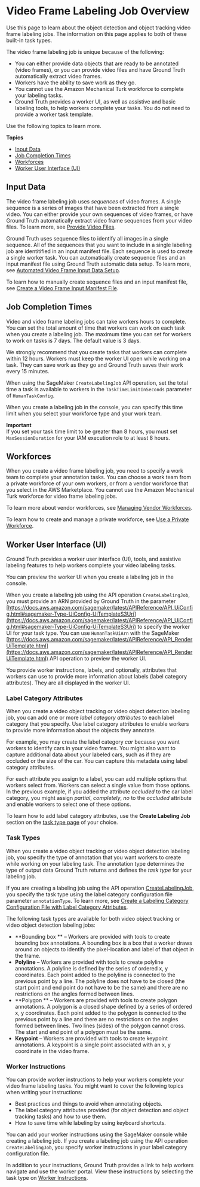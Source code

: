 # Video Frame Labeling Job Overview<a name="sms-video-overview"></a>

Use this page to learn about the object detection and object tracking video frame labeling jobs\. The information on this page applies to both of these built\-in task types\. 

The video frame labeling job is unique because of the following:
+ You can either provide data objects that are ready to be annotated \(video frames\), or you can provide video files and have Ground Truth automatically extract video frames\. 
+ Workers have the ability to save work as they go\. 
+ You cannot use the Amazon Mechanical Turk workforce to complete your labeling tasks\. 
+ Ground Truth provides a worker UI, as well as assistive and basic labeling tools, to help workers complete your tasks\. You do not need to provide a worker task template\. 

Use the following topics to learn more\. 

**Topics**
+ [Input Data](#sms-video-input-overview)
+ [Job Completion Times](#sms-video-job-completion-times)
+ [Workforces](#sms-video-workforces)
+ [Worker User Interface \(UI\)](#sms-video-worker-task-ui)

## Input Data<a name="sms-video-input-overview"></a>

The video frame labeling job uses *sequences* of video frames\. A single sequence is a series of images that have been extracted from a single video\. You can either provide your own sequences of video frames, or have Ground Truth automatically extract video frame sequences from your video files\. To learn more, see [Provide Video Files](sms-point-cloud-video-input-data.md#sms-point-cloud-video-frame-extraction)\.

Ground Truth uses sequence files to identify all images in a single sequence\. All of the sequences that you want to include in a single labeling job are identitified in an input manifest file\. Each sequence is used to create a single worker task\. You can automatically create sequence files and an input manifest file using Ground Truth automatic data setup\. To learn more, see [Automated Video Frame Input Data Setup](sms-video-automated-data-setup.md)\. 

To learn how to manually create sequence files and an input manifest file, see [Create a Video Frame Input Manifest File](sms-video-manual-data-setup.md#sms-video-create-manifest)\. 

## Job Completion Times<a name="sms-video-job-completion-times"></a>

Video and video frame labeling jobs can take workers hours to complete\. You can set the total amount of time that workers can work on each task when you create a labeling job\. The maximum time you can set for workers to work on tasks is 7 days\. The default value is 3 days\. 

We strongly recommend that you create tasks that workers can complete within 12 hours\. Workers must keep the worker UI open while working on a task\. They can save work as they go and Ground Truth saves their work every 15 minutes\.

When using the SageMaker `CreateLabelingJob` API operation, set the total time a task is available to workers in the `TaskTimeLimitInSeconds` parameter of `HumanTaskConfig`\. 

When you create a labeling job in the console, you can specify this time limit when you select your workforce type and your work team\.

**Important**  
If you set your task time limit to be greater than 8 hours, you must set `MaxSessionDuration` for your IAM execution role to at least 8 hours\. 

## Workforces<a name="sms-video-workforces"></a>

When you create a video frame labeling job, you need to specify a work team to complete your annotation tasks\. You can choose a work team from a private workforce of your own workers, or from a vendor workforce that you select in the AWS Marketplace\. You cannot use the Amazon Mechanical Turk workforce for video frame labeling jobs\. 

To learn more about vendor workforces, see [Managing Vendor Workforces](sms-workforce-management-vendor.md)\.

To learn how to create and manage a private workforce, see [Use a Private Workforce](sms-workforce-private.md)\.

## Worker User Interface \(UI\)<a name="sms-video-worker-task-ui"></a>

Ground Truth provides a worker user interface \(UI\), tools, and assistive labeling features to help workers complete your video labeling tasks\. 

You can preview the worker UI when you create a labeling job in the console\.

When you create a labeling job using the API operation `CreateLabelingJob`, you must provide an ARN provided by Ground Truth in the parameter [https://docs.aws.amazon.com/sagemaker/latest/APIReference/API_UiConfig.html#sagemaker-Type-UiConfig-UiTemplateS3Uri](https://docs.aws.amazon.com/sagemaker/latest/APIReference/API_UiConfig.html#sagemaker-Type-UiConfig-UiTemplateS3Uri) to specify the worker UI for your task type\. You can use `HumanTaskUiArn` with the SageMaker [https://docs.aws.amazon.com/sagemaker/latest/APIReference/API_RenderUiTemplate.html](https://docs.aws.amazon.com/sagemaker/latest/APIReference/API_RenderUiTemplate.html) API operation to preview the worker UI\. 

You provide worker instructions, labels, and optionally, attributes that workers can use to provide more information about labels \(label category attributes\)\. They are all displayed in the worker UI\.

### Label Category Attributes<a name="sms-video-label-attributes"></a>

When you create a video object tracking or video object detection labeling job, you can add one or more *label category attributes* to each label category that you specify\. Use label category attributes to enable workers to provide more information about the objects they annotate\. 

For example, you may create the label category *car* because you want workers to identify cars in your video frames\. You might also want to capture additional data about your labeled cars, such as if they are occluded or the size of the car\. You can capture this metadata using label category attributes\. 

For each attribute you assign to a label, you can add multiple options that workers select from\. Workers can select a single value from those options\. In the previous example, if you added the attribute *occluded* to the car label category, you might assign *partial*, *completely*, *no* to the *occluded* attribute and enable workers to select one of these options\.

To learn how to add label category attributes, use the **Create Labeling Job** section on the [task type page](sms-video-task-types.md) of your choice\.

### Task Types<a name="sms-video-frame-tools"></a>

When you create a video object tracking or video object detection labeling job, you specify the type of annotation that you want workers to create while working on your labeling task\. The annotation type determines the type of output data Ground Truth returns and defines the *task type* for your labeling job\. 

If you are creating a labeling job using the API operation [CreateLabelingJob](https://docs.aws.amazon.com/sagemaker/latest/APIReference/API_CreateLabelingJob.html), you specify the task type using the label category configuration file parameter `annotationType`\. To learn more, see [Create a Labeling Category Configuration File with Label Category Attributes](sms-label-cat-config-attributes.md)\.

The following task types are available for both video object tracking or video object detection labeling jobs: 
+ **Bounding box ** – Workers are provided with tools to create bounding box annotations\. A bounding box is a box that a worker draws around an objects to identify the pixel\-location and label of that object in the frame\. 
+ **Polyline** – Workers are provided with tools to create polyline annotations\. A polyline is defined by the series of ordered x, y coordinates\. Each point added to the polyline is connected to the previous point by a line\. The polyline does not have to be closed \(the start point and end point do not have to be the same\) and there are no restrictions on the angles formed between lines\. 
+ **Polygon ** – Workers are provided with tools to create polygon annotations\. A polygon is a closed shape defined by a series of ordered x, y coordinates\. Each point added to the polygon is connected to the previous point by a line and there are no restrictions on the angles formed between lines\. Two lines \(sides\) of the polygon cannot cross\. The start and end point of a polygon must be the same\. 
+ **Keypoint** – Workers are provided with tools to create keypoint annotations\. A keypoint is a single point associated with an x, y coordinate in the video frame\.

### Worker Instructions<a name="sms-video-worker-instructions-general"></a>

You can provide worker instructions to help your workers complete your video frame labeling tasks\. You might want to cover the following topics when writing your instructions: 
+ Best practices and things to avoid when annotating objects\.
+ The label category attributes provided \(for object detection and object tracking tasks\) and how to use them\.
+ How to save time while labeling by using keyboard shortcuts\. 

You can add your worker instructions using the SageMaker console while creating a labeling job\. If you create a labeling job using the API operation `CreateLabelingJob`, you specify worker instructions in your label category configuration file\. 

In addition to your instructions, Ground Truth provides a link to help workers navigate and use the worker portal\. View these instructions by selecting the task type on [Worker Instructions](sms-video-worker-instructions.md)\.